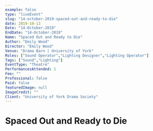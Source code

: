 ```yaml
---
example: false
type: "liveEvent"
slug: "14-october-2019-spaced-out-and-ready-to-die"
date: 2019-10-13
Date: "14-October-2019"
EndDate: "14-October-2019"
Name: "Spaced Out and Ready to Die"
Author: "Emily Wood"
Director: "Emily Wood"
Venue: "Drama Barn | University of York"
Roles: ["Sound Operator","Lighting Designer","Lighting Operator"]
Tags: ["Sound","Lighting"]
EventType: "Theatre"
PerformancesAttended: 1
Fee: ""
Professional: false
Paid: false
featuredImage: null
ImageCredit: ""
Client: "University of York Drama Society"
---
```


# Spaced Out and Ready to Die
